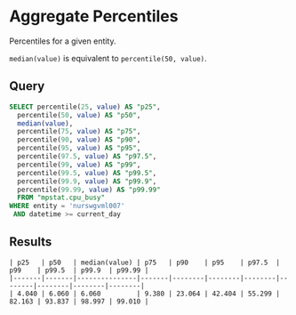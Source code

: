 # Aggregate Percentiles

Percentiles for a given entity. 

`median(value)` is equivalent to `percentile(50, value)`.

## Query

```sql
SELECT percentile(25, value) AS "p25",
  percentile(50, value) AS "p50",
  median(value),
  percentile(75, value) AS "p75",
  percentile(90, value) AS "p90",
  percentile(95, value) AS "p95",
  percentile(97.5, value) AS "p97.5",
  percentile(99, value) AS "p99",
  percentile(99.5, value) AS "p99.5",
  percentile(99.9, value) AS "p99.9",
  percentile(99.99, value) AS "p99.99"
  FROM "mpstat.cpu_busy"
WHERE entity = 'nurswgvml007' 
 AND datetime >= current_day
```

## Results

```ls
| p25   | p50   | median(value) | p75   | p90    | p95    | p97.5  | p99    | p99.5  | p99.9  | p99.99 | 
|-------|-------|---------------|-------|--------|--------|--------|--------|--------|--------|--------| 
| 4.040 | 6.060 | 6.060         | 9.380 | 23.064 | 42.404 | 55.299 | 82.163 | 93.837 | 98.997 | 99.010 | 
```
